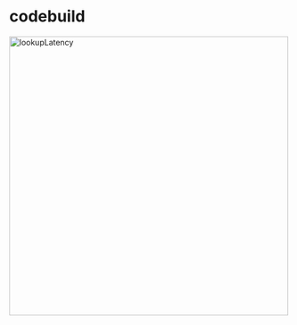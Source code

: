 # codebuild

<img width="500" alt="lookupLatency" src="https://user-images.githubusercontent.com/95241392/221678879-72e417b9-0c30-43cc-909e-56cc9edbdd4b.png">
